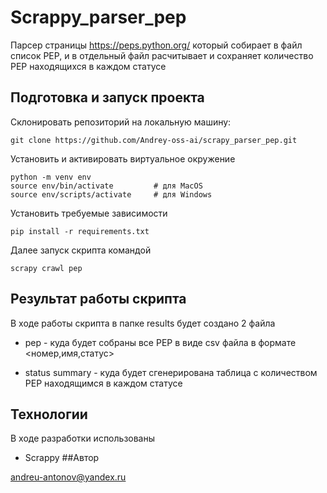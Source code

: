 # Scrappy_parser_pep

Парсер страницы https://peps.python.org/  который собирает в файл список PEP, 
и в отдельный файл расчитывает и сохраняет количество PEP находящихся в каждом
статусе

## Подготовка и запуск проекта

Склонировать репозиторий на локальную машину:
```
git clone https://github.com/Andrey-oss-ai/scrapy_parser_pep.git
```
Установить и активировать виртуальное окружение
```
python -m venv env
source env/bin/activate         # для MacOS
source env/scripts/activate     # для Windows
```
Установить требуемые зависимости
```
pip install -r requirements.txt
```
Далее запуск скрипта командой
```
scrapy crawl pep
```
## Результат работы скрипта

В ходе работы скрипта в папке results будет создано 2 файла

- pep - куда будет собраны все PEP в виде csv файла в формате <номер,имя,статус>

- status summary - куда будет сгенерирована таблица с количеством PEP находящимся
в каждом статусе

## Технологии
В ходе разработки использованы

- Scrappy
##Автор

andreu-antonov@yandex.ru